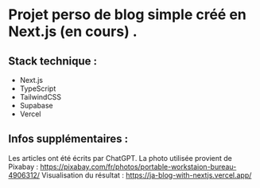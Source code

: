 # Projet perso de blog simple créé en Next.js (en cours) .

## Stack technique :

- Next.js
- TypeScript
- TailwindCSS
- Supabase
- Vercel

## Infos supplémentaires :

Les articles ont été écrits par ChatGPT.
La photo utilisée provient de Pixabay : https://pixabay.com/fr/photos/portable-workstaion-bureau-4906312/ 
Visualisation du résultat : https://ja-blog-with-nextjs.vercel.app/